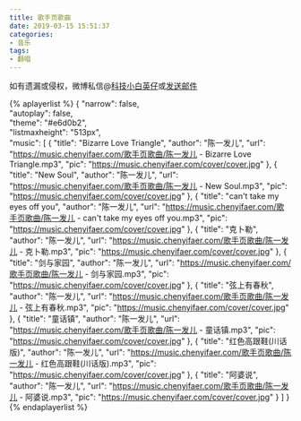 ```yaml
---
title: 歌手页歌曲
date: 2019-03-15 15:51:37
categories:
- 音乐
tags:
- 翻唱
---
```


如有遗漏或侵权，微博私信@<a href="https://weibo.com/kjxbyz" target="_blank">科技小白英仔</a>或<a href="mailto:me@chenyifaer.com" target="_blank">发送邮件</a>

{% aplayerlist %}
{
    "narrow": false,                          
    "autoplay": false,                         
    "theme": "#e6d0b2",	  
    "listmaxheight": "513px",                    
    "music": [
        {
            "title": "Bizarre Love Triangle",
            "author": "陈一发儿",
            "url": "https://music.chenyifaer.com/歌手页歌曲/陈一发儿 - Bizarre Love Triangle.mp3",
            "pic": "https://music.chenyifaer.com/cover/cover.jpg"
        },
        {
            "title": "New Soul",
            "author": "陈一发儿",
            "url": "https://music.chenyifaer.com/歌手页歌曲/陈一发儿 - New Soul.mp3",
            "pic": "https://music.chenyifaer.com/cover/cover.jpg"
        },
        {
            "title": "can't take my eyes off you",
            "author": "陈一发儿",
            "url": "https://music.chenyifaer.com/歌手页歌曲/陈一发儿 - can't take my eyes off you.mp3",
            "pic": "https://music.chenyifaer.com/cover/cover.jpg"
        },
        {
            "title": "克卜勒",
            "author": "陈一发儿",
            "url": "https://music.chenyifaer.com/歌手页歌曲/陈一发儿 - 克卜勒.mp3",
            "pic": "https://music.chenyifaer.com/cover/cover.jpg"
        },
        {
            "title": "剑与家园",
            "author": "陈一发儿",
            "url": "https://music.chenyifaer.com/歌手页歌曲/陈一发儿 - 剑与家园.mp3",
            "pic": "https://music.chenyifaer.com/cover/cover.jpg"
        },
        {
            "title": "弦上有春秋",
            "author": "陈一发儿",
            "url": "https://music.chenyifaer.com/歌手页歌曲/陈一发儿 - 弦上有春秋.mp3",
            "pic": "https://music.chenyifaer.com/cover/cover.jpg"
        },
        {
            "title": "童话镇",
            "author": "陈一发儿",
            "url": "https://music.chenyifaer.com/歌手页歌曲/陈一发儿 - 童话镇.mp3",
            "pic": "https://music.chenyifaer.com/cover/cover.jpg"
        },
        {
            "title": "红色高跟鞋(川话版)",
            "author": "陈一发儿",
            "url": "https://music.chenyifaer.com/歌手页歌曲/陈一发儿 - 红色高跟鞋(川话版).mp3",
            "pic": "https://music.chenyifaer.com/cover/cover.jpg"
        },
        {
            "title": "阿婆说",
            "author": "陈一发儿",
            "url": "https://music.chenyifaer.com/歌手页歌曲/陈一发儿 - 阿婆说.mp3",
            "pic": "https://music.chenyifaer.com/cover/cover.jpg"
        }
    ]
}
{% endaplayerlist %}
